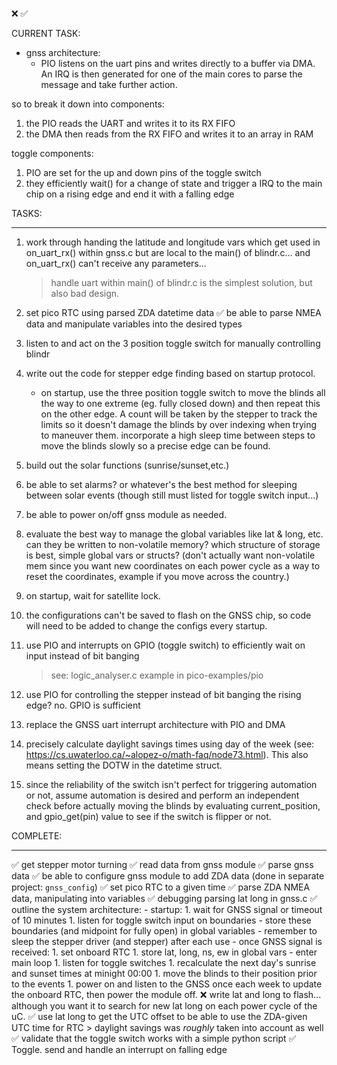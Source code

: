 ❌
✅


CURRENT TASK:



- gnss architecture:
    - PIO listens on the uart pins and writes directly to a buffer via DMA. An IRQ is then generated for one of the main cores to parse the message and take further action.

so to break it down into components:
1. the PIO reads the UART and writes it to its RX FIFO
2. the DMA then reads from the RX FIFO and writes it to an array in RAM


toggle components:
1. PIO are set for the up and down pins of the toggle switch
2. they efficiently wait() for a change of state and trigger a IRQ to the main chip on a rising edge and end it with a falling edge


TASKS:
______________________________________________________________________________
1. work through handing the latitude and longitude vars which get used in on_uart_rx() within gnss.c but are local to
the main() of blindr.c... and on_uart_rx() can't receive any parameters...
    > handle uart within main() of blindr.c is the simplest solution, but also bad design.
1. set pico RTC using parsed ZDA datetime data
    ✅ be able to parse NMEA data and manipulate variables into the desired types

1. listen to and act on the 3 position toggle switch for manually controlling blindr
1. write out the code for stepper edge finding based on startup protocol.
    - on startup, use the three position toggle switch to move the blinds all the way to one extreme (eg. fully closed down) and then repeat this on the other edge. A count will be taken by the stepper to track the limits so it doesn't damage the blinds by over indexing when trying to maneuver them. incorporate a high sleep time between steps to move the blinds slowly so a precise edge can be found.
1. build out the solar functions (sunrise/sunset,etc.)
1. be able to set alarms? or whatever's the best method for sleeping between solar events (though still must listed for toggle switch input...)
1. be able to power on/off gnss module as needed.
1. evaluate the best way to manage the global variables like lat & long, etc. can they be written to non-volatile memory? which structure of storage is best, simple global vars or structs? (don't actually want non-volatile mem since you want new coordinates on each power cycle as a way to reset the coordinates, example if you move across the country.)
1. on startup, wait for satellite lock.
1. the configurations can't be saved to flash on the GNSS chip, so code will need to be added to change the configs every startup.
1. use PIO and interrupts on GPIO (toggle switch) to efficiently wait on input instead of bit banging
    > see: logic_analyser.c example in pico-examples/pio
1. use PIO for controlling the stepper instead of bit banging the rising edge? no. GPIO is sufficient
1. replace the GNSS uart interrupt architecture with PIO and DMA
1. precisely calculate daylight savings times using day of the week (see: https://cs.uwaterloo.ca/~alopez-o/math-faq/node73.html). This also means setting the DOTW in the datetime struct.
1. since the reliability of the switch isn't perfect for triggering automation or not, assume automation is desired and perform an independent check before actually moving the blinds by evaluating current_position, and gpio_get(pin) value to see if the switch is flipper or not.


COMPLETE:
______________________________________________________________________________
✅ get stepper motor turning
✅ read data from gnss module
✅ parse gnss data
✅ be able to configure gnss module to add ZDA data (done in separate project: `gnss_config`)
✅ set pico RTC to a given time
✅ parse ZDA NMEA data, manipulating into variables
✅ debugging parsing lat long in gnss.c
✅ outline the system architecture:
    - startup:
        1. wait for GNSS signal or timeout of 10 minutes
        1. listen for toggle switch input on boundaries
            - store these boundaries (and midpoint for fully open) in global variables
            - remember to sleep the stepper driver (and stepper) after each use
    - once GNSS signal is received:
        1. set onboard RTC
        1. store lat, long, ns, ew in global vars
    - enter main loop
        1. listen for toggle switches
        1. recalculate the next day's sunrise and sunset times at minight 00:00
        1. move the blinds to their position prior to the events
        1. power on and listen to the GNSS once each week to update the onboard RTC, then power the module off.
❌ write lat and long to flash... although you want it to search for new lat long on each power cycle of the uC.
✅ use lat long to get the UTC offset to be able to use the ZDA-given UTC time for RTC
    > daylight savings was *roughly* taken into account as well
✅ validate that the toggle switch works with a simple python script
✅ Toggle. send and handle an interrupt on falling edge


